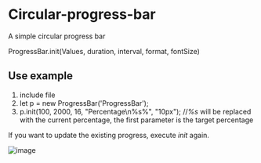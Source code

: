 # Circular-progress-bar
A simple circular progress bar

ProgressBar.init(Values, duration, interval, format, fontSize)

## Use example
1.  include file <script src="progress.js"></script>
2.  let p = new ProgressBar('ProgressBar');
3.  p.init(100, 2000, 16, "Percentage\n%s%", "10px"); //*%s* will be replaced with the current percentage, the first parameter is the target percentage

If you want to update the existing progress, execute *init* again.

![image](https://github.com/tkkeni/Circular-progress-bar/raw/master/example.png)
